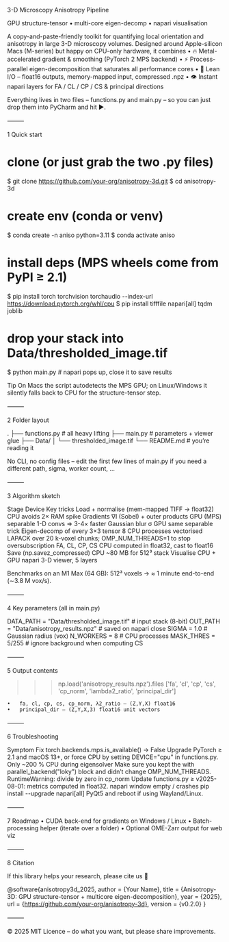 3-D Microscopy Anisotropy Pipeline

GPU structure-tensor • multi-core eigen-decomp • napari visualisation

A copy-and-paste-friendly toolkit for quantifying local orientation and anisotropy in large 3-D microscopy volumes.  Designed around Apple-silicon Macs (M-series) but happy on CPU-only hardware, it combines
	•	🔥 Metal-accelerated gradient & smoothing (PyTorch 2 MPS backend)
	•	⚡ Process-parallel eigen-decomposition that saturates all performance cores
	•	💾 Lean I/O – float16 outputs, memory-mapped input, compressed .npz
	•	👁️ Instant napari layers for FA / CL / CP / CS & principal directions

Everything lives in two files – functions.py and main.py – so you can just drop them into PyCharm and hit ▶.

⸻

1️ Quick start

# clone (or just grab the two .py files)
$ git clone https://github.com/your-org/anisotropy-3d.git
$ cd anisotropy-3d

# create env (conda or venv)
$ conda create -n aniso python=3.11
$ conda activate aniso

# install deps (MPS wheels come from PyPI ≥ 2.1)
$ pip install torch torchvision torchaudio --index-url https://download.pytorch.org/whl/cpu
$ pip install tifffile napari[all] tqdm joblib

# drop your stack into Data/thresholded_image.tif
$ python main.py   # napari pops up, close it to save results

Tip  On Macs the script autodetects the MPS GPU; on Linux/Windows it silently falls back to CPU for the structure-tensor step.

⸻

2️ Folder layout

.
├── functions.py          # all heavy lifting
├── main.py               # parameters + viewer glue
├── Data/
│   └── thresholded_image.tif
└── README.md             # you’re reading it

No CLI, no config files – edit the first few lines of main.py if you need a different path, sigma, worker count, …

⸻

3️ Algorithm sketch

Stage	Device	Key tricks
Load + normalise (mem-mapped TIFF → float32)	CPU	avoids 2× RAM spike
Gradients ∇I (Sobel) + outer products	GPU (MPS)	separable 1-D convs ⇒ 3-4× faster
Gaussian blur σ	GPU	same separable trick
Eigen-decomp of every 3×3 tensor	8 CPU processes	vectorised LAPACK over 20 k-voxel chunks;  OMP_NUM_THREADS=1 to stop oversubscription
FA, CL, CP, CS	CPU	computed in float32, cast to float16
Save (np.savez_compressed)	CPU	~80 MB for 512³ stack
Visualise	CPU + GPU	napari 3-D viewer, 5 layers

Benchmarks on an M1 Max (64 GB): 512³ voxels → ≈ 1 minute end-to-end (∼3.8 M vox/s).

⸻

4️ Key parameters (all in main.py)

DATA_PATH  = "Data/thresholded_image.tif"  # input stack (8-bit)
OUT_PATH   = "Data/anisotropy_results.npz" # saved on napari close
SIGMA      = 1.0   # Gaussian radius (vox)
N_WORKERS  = 8     # CPU processes
MASK_THRES = 5/255 # ignore background when computing CS


⸻

5️ Output contents

>>> np.load('anisotropy_results.npz').files
['fa', 'cl', 'cp', 'cs', 'cp_norm', 'lambda2_ratio', 'principal_dir']

	•	fa, cl, cp, cs, cp_norm, λ2_ratio – (Z,Y,X) float16
	•	principal_dir – (Z,Y,X,3) float16 unit vectors

⸻

6️ Troubleshooting

Symptom	Fix
torch.backends.mps.is_available() → False	Upgrade PyTorch ≥ 2.1 and macOS 13+, or force CPU by setting DEVICE="cpu" in functions.py.
Only ~200 % CPU during eigensolver	Make sure you kept the with parallel_backend("loky") block and didn’t change OMP_NUM_THREADS.
RuntimeWarning: divide by zero in cp_norm	Update functions.py ≥ v2025-08-01: metrics computed in float32.
napari window empty / crashes	pip install --upgrade napari[all] PyQt5 and reboot if using Wayland/Linux.


⸻

7️ Roadmap
	•	CUDA back-end for gradients on Windows / Linux
	•	Batch-processing helper (iterate over a folder)
	•	Optional OME-Zarr output for web viz

⸻

8️ Citation

If this library helps your research, please cite us 🙂

@software{anisotropy3d_2025,
  author       = {Your Name},
  title        = {Anisotropy-3D: GPU structure-tensor + multicore eigen-decomposition},
  year         = {2025},
  url          = {https://github.com/your-org/anisotropy-3d},
  version      = {v0.2.0}
}


⸻

© 2025 MIT Licence – do what you want, but please share improvements.
